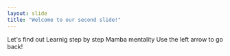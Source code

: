 ```yaml
---
layout: slide
title: "Welcome to our second slide!"
---
```

Let's find out
Learnig step by step Mamba mentality
Use the left arrow to go back!
